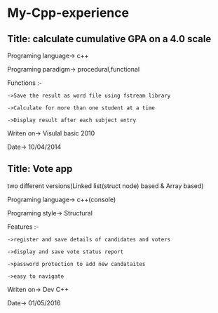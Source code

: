 # My-Cpp-experience

## Title: calculate cumulative GPA on a 4.0 scale

Programing language-> c++

Programing paradigm-> procedural,functional

Functions :-

    ->Save the result as word file using fstream library

    ->Calculate for more than one student at a time

    ->Display result after each subject entry

Writen on-> Visulal basic 2010

Date-> 10/04/2014

##
## Title: Vote app
two different versions(Linked list(struct node) based & Array based)

Programing language-> c++(console)

Programing style->  Structural

Features :-

    ->register and save details of candidates and voters 
  
    ->display and save vote status report
  
    ->password protection to add new candataites
  
    ->easy to navigate
  
Writen on-> Dev C++

Date-> 01/05/2016

